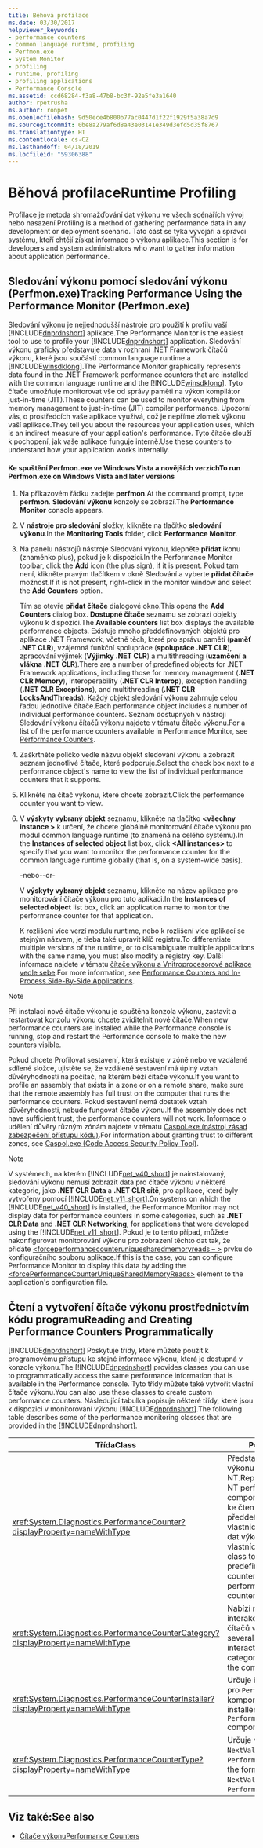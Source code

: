 ```yaml
---
title: Běhová profilace
ms.date: 03/30/2017
helpviewer_keywords:
- performance counters
- common language runtime, profiling
- Perfmon.exe
- System Monitor
- profiling
- runtime, profiling
- profiling applications
- Performance Console
ms.assetid: ccd68284-f3a8-47b8-bc3f-92e5fe3a1640
author: rpetrusha
ms.author: ronpet
ms.openlocfilehash: 9d50ece4b800b77ac0447d1f22f1929f5a38a7d9
ms.sourcegitcommit: 0be8a279af6d8a43e03141e349d3efd5d35f8767
ms.translationtype: HT
ms.contentlocale: cs-CZ
ms.lasthandoff: 04/18/2019
ms.locfileid: "59306388"
---
```

# <a name="runtime-profiling"></a><span data-ttu-id="bdec8-102">Běhová profilace</span><span class="sxs-lookup"><span data-stu-id="bdec8-102">Runtime Profiling</span></span>
<span data-ttu-id="bdec8-103">Profilace je metoda shromažďování dat výkonu ve všech scénářích vývoj nebo nasazení.</span><span class="sxs-lookup"><span data-stu-id="bdec8-103">Profiling is a method of gathering performance data in any development or deployment scenario.</span></span> <span data-ttu-id="bdec8-104">Tato část se týká vývojáři a správci systému, kteří chtějí získat informace o výkonu aplikace.</span><span class="sxs-lookup"><span data-stu-id="bdec8-104">This section is for developers and system administrators who want to gather information about application performance.</span></span>  
  
## <a name="tracking-performance-using-the-performance-monitor-perfmonexe"></a><span data-ttu-id="bdec8-105">Sledování výkonu pomocí sledování výkonu (Perfmon.exe)</span><span class="sxs-lookup"><span data-stu-id="bdec8-105">Tracking Performance Using the Performance Monitor (Perfmon.exe)</span></span>  
 <span data-ttu-id="bdec8-106">Sledování výkonu je nejjednodušší nástroje pro použití k profilu vaší [!INCLUDE[dnprdnshort](../../../includes/dnprdnshort-md.md)] aplikace.</span><span class="sxs-lookup"><span data-stu-id="bdec8-106">The Performance Monitor is the easiest tool to use to profile your [!INCLUDE[dnprdnshort](../../../includes/dnprdnshort-md.md)] application.</span></span> <span data-ttu-id="bdec8-107">Sledování výkonu graficky představuje data v rozhraní .NET Framework čítačů výkonu, které jsou součástí common language runtime a [!INCLUDE[winsdklong](../../../includes/winsdklong-md.md)].</span><span class="sxs-lookup"><span data-stu-id="bdec8-107">The Performance Monitor graphically represents data found in the .NET Framework performance counters that are installed with the common language runtime and the [!INCLUDE[winsdklong](../../../includes/winsdklong-md.md)].</span></span> <span data-ttu-id="bdec8-108">Tyto čítače umožňuje monitorovat vše od správy paměti na výkon kompilátor just-in-time (JIT).</span><span class="sxs-lookup"><span data-stu-id="bdec8-108">These counters can be used to monitor everything from memory management to just-in-time (JIT) compiler performance.</span></span> <span data-ttu-id="bdec8-109">Upozorní vás, o prostředcích vaše aplikace využívá, což je nepřímé zlomek výkonu vaší aplikace.</span><span class="sxs-lookup"><span data-stu-id="bdec8-109">They tell you about the resources your application uses, which is an indirect measure of your application's performance.</span></span> <span data-ttu-id="bdec8-110">Tyto čítače slouží k pochopení, jak vaše aplikace funguje interně.</span><span class="sxs-lookup"><span data-stu-id="bdec8-110">Use these counters to understand how your application works internally.</span></span>  
  
#### <a name="to-run-perfmonexe-on-windows-vista-and-later-versions"></a><span data-ttu-id="bdec8-111">Ke spuštění Perfmon.exe ve Windows Vista a novějších verzích</span><span class="sxs-lookup"><span data-stu-id="bdec8-111">To run Perfmon.exe on Windows Vista and later versions</span></span>  
  
1. <span data-ttu-id="bdec8-112">Na příkazovém řádku zadejte **perfmon**.</span><span class="sxs-lookup"><span data-stu-id="bdec8-112">At the command prompt, type **perfmon**.</span></span> <span data-ttu-id="bdec8-113">**Sledování výkonu** konzoly se zobrazí.</span><span class="sxs-lookup"><span data-stu-id="bdec8-113">The **Performance Monitor** console appears.</span></span>  
  
2. <span data-ttu-id="bdec8-114">V **nástroje pro sledování** složky, klikněte na tlačítko **sledování výkonu**.</span><span class="sxs-lookup"><span data-stu-id="bdec8-114">In the **Monitoring Tools** folder, click **Performance Monitor**.</span></span>  
  
3. <span data-ttu-id="bdec8-115">Na panelu nástrojů nástroje Sledování výkonu, klepněte **přidat** ikonu (znaménko plus), pokud je k dispozici.</span><span class="sxs-lookup"><span data-stu-id="bdec8-115">In the Performance Monitor toolbar, click the **Add** icon (the plus sign), if it is present.</span></span> <span data-ttu-id="bdec8-116">Pokud tam není, klikněte pravým tlačítkem v okně Sledování a vyberte **přidat čítače** možnost.</span><span class="sxs-lookup"><span data-stu-id="bdec8-116">If it is not present, right-click in the monitor window and select the **Add Counters** option.</span></span>  
  
     <span data-ttu-id="bdec8-117">Tím se otevře **přidat čítače** dialogové okno.</span><span class="sxs-lookup"><span data-stu-id="bdec8-117">This opens the **Add Counters** dialog box.</span></span> <span data-ttu-id="bdec8-118">**Dostupné čítače** seznamu se zobrazí objekty výkonu k dispozici.</span><span class="sxs-lookup"><span data-stu-id="bdec8-118">The **Available counters** list box displays the available performance objects.</span></span> <span data-ttu-id="bdec8-119">Existuje mnoho předdefinovaných objektů pro aplikace .NET Framework, včetně těch, které pro správu paměti (**paměť .NET CLR**), vzájemná funkční spolupráce (**spolupráce .NET CLR**), zpracování výjimek (**Výjimky .NET CLR**) a multithreading (**uzamčení a vlákna .NET CLR**).</span><span class="sxs-lookup"><span data-stu-id="bdec8-119">There are a number of predefined objects for .NET Framework applications, including those for memory management (**.NET CLR Memory**), interoperability (**.NET CLR Interop**), exception handling (**.NET CLR Exceptions**), and multithreading (**.NET CLR LocksAndThreads**).</span></span> <span data-ttu-id="bdec8-120">Každý objekt sledování výkonu zahrnuje celou řadou jednotlivé čítače.</span><span class="sxs-lookup"><span data-stu-id="bdec8-120">Each performance object includes a number of individual performance counters.</span></span> <span data-ttu-id="bdec8-121">Seznam dostupných v nástroji Sledování výkonu čítačů výkonu najdete v tématu [čítače výkonu](../../../docs/framework/debug-trace-profile/performance-counters.md).</span><span class="sxs-lookup"><span data-stu-id="bdec8-121">For a list of the performance counters available in Performance Monitor, see [Performance Counters](../../../docs/framework/debug-trace-profile/performance-counters.md).</span></span>  
  
4. <span data-ttu-id="bdec8-122">Zaškrtněte políčko vedle názvu objekt sledování výkonu a zobrazit seznam jednotlivé čítače, které podporuje.</span><span class="sxs-lookup"><span data-stu-id="bdec8-122">Select the check box next to a performance object's name to view the list of individual performance counters that it supports.</span></span>  
  
5. <span data-ttu-id="bdec8-123">Klikněte na čítač výkonu, které chcete zobrazit.</span><span class="sxs-lookup"><span data-stu-id="bdec8-123">Click the performance counter you want to view.</span></span>  
  
6. <span data-ttu-id="bdec8-124">V **výskyty vybraný objekt** seznamu, klikněte na tlačítko  **\<všechny instance >** k určení, že chcete globálně monitorování čítače výkonu pro modul common language runtime (to znamená na celého systému).</span><span class="sxs-lookup"><span data-stu-id="bdec8-124">In the **Instances of selected object** list box, click **\<All instances>** to specify that you want to monitor the performance counter for the common language runtime globally (that is, on a system-wide basis).</span></span>  
  
     <span data-ttu-id="bdec8-125">-nebo-</span><span class="sxs-lookup"><span data-stu-id="bdec8-125">-or-</span></span>  
  
     <span data-ttu-id="bdec8-126">V **výskyty vybraný objekt** seznamu, klikněte na název aplikace pro monitorování čítače výkonu pro tuto aplikaci.</span><span class="sxs-lookup"><span data-stu-id="bdec8-126">In the **Instances of selected object** list box, click an application name to monitor the performance counter for that application.</span></span>  
  
     <span data-ttu-id="bdec8-127">K rozlišení více verzí modulu runtime, nebo k rozlišení více aplikací se stejným názvem, je třeba také upravit klíč registru.</span><span class="sxs-lookup"><span data-stu-id="bdec8-127">To differentiate multiple versions of the runtime, or to disambiguate multiple applications with the same name, you must also modify a registry key.</span></span> <span data-ttu-id="bdec8-128">Další informace najdete v tématu [čítače výkonu a Vnitroprocesorové aplikace vedle sebe](../../../docs/framework/debug-trace-profile/performance-counters-and-in-process-side-by-side-applications.md).</span><span class="sxs-lookup"><span data-stu-id="bdec8-128">For more information, see [Performance Counters and In-Process Side-By-Side Applications](../../../docs/framework/debug-trace-profile/performance-counters-and-in-process-side-by-side-applications.md).</span></span>  
  
> [!NOTE]
>  <span data-ttu-id="bdec8-129">Při instalaci nové čítače výkonu je spuštěna konzola výkonu, zastavit a restartovat konzolu výkonu chcete zviditelnit nové čítače.</span><span class="sxs-lookup"><span data-stu-id="bdec8-129">When new performance counters are installed while the Performance console is running, stop and restart the Performance console to make the new counters visible.</span></span>  
  
 <span data-ttu-id="bdec8-130">Pokud chcete Profilovat sestavení, která existuje v zóně nebo ve vzdálené sdílené složce, ujistěte se, že vzdálené sestavení má úplný vztah důvěryhodnosti na počítač, na kterém běží čítače výkonu.</span><span class="sxs-lookup"><span data-stu-id="bdec8-130">If you want to profile an assembly that exists in a zone or on a remote share, make sure that the remote assembly has full trust on the computer that runs the performance counters.</span></span> <span data-ttu-id="bdec8-131">Pokud sestavení nemá dostatek vztah důvěryhodnosti, nebude fungovat čítače výkonu.</span><span class="sxs-lookup"><span data-stu-id="bdec8-131">If the assembly does not have sufficient trust, the performance counters will not work.</span></span> <span data-ttu-id="bdec8-132">Informace o udělení důvěry různým zónám najdete v tématu [Caspol.exe (nástroj zásad zabezpečení přístupu kódu)](../../../docs/framework/tools/caspol-exe-code-access-security-policy-tool.md).</span><span class="sxs-lookup"><span data-stu-id="bdec8-132">For information about granting trust to different zones, see [Caspol.exe (Code Access Security Policy Tool)](../../../docs/framework/tools/caspol-exe-code-access-security-policy-tool.md).</span></span>  
  
> [!NOTE]
>  <span data-ttu-id="bdec8-133">V systémech, na kterém [!INCLUDE[net_v40_short](../../../includes/net-v40-short-md.md)] je nainstalovaný, sledování výkonu nemusí zobrazit data pro čítače výkonu v některé kategorie, jako **.NET CLR Data** a **.NET CLR sítě**, pro aplikace, které byly vytvořeny pomocí [!INCLUDE[net_v11_short](../../../includes/net-v11-short-md.md)].</span><span class="sxs-lookup"><span data-stu-id="bdec8-133">On systems on which the [!INCLUDE[net_v40_short](../../../includes/net-v40-short-md.md)] is installed, the Performance Monitor may not display data for performance counters in some categories, such as **.NET CLR Data** and **.NET CLR Networking**, for applications that were developed using the [!INCLUDE[net_v11_short](../../../includes/net-v11-short-md.md)].</span></span> <span data-ttu-id="bdec8-134">Pokud je to tento případ, můžete nakonfigurovat monitorování výkonu pro zobrazení těchto dat tak, že přidáte [ \<forceperformancecounteruniquesharedmemoryreads – >](../../../docs/framework/configure-apps/file-schema/runtime/forceperformancecounteruniquesharedmemoryreads-element.md) prvku do konfiguračního souboru aplikace.</span><span class="sxs-lookup"><span data-stu-id="bdec8-134">If this is the case, you can configure Performance Monitor to display this data by adding the [\<forcePerformanceCounterUniqueSharedMemoryReads>](../../../docs/framework/configure-apps/file-schema/runtime/forceperformancecounteruniquesharedmemoryreads-element.md) element to the application's configuration file.</span></span>  
  
## <a name="reading-and-creating-performance-counters-programmatically"></a><span data-ttu-id="bdec8-135">Čtení a vytvoření čítače výkonu prostřednictvím kódu programu</span><span class="sxs-lookup"><span data-stu-id="bdec8-135">Reading and Creating Performance Counters Programmatically</span></span>  
 <span data-ttu-id="bdec8-136">[!INCLUDE[dnprdnshort](../../../includes/dnprdnshort-md.md)] Poskytuje třídy, které můžete použít k programovému přístupu ke stejné informace výkonu, která je dostupná v konzole výkonu.</span><span class="sxs-lookup"><span data-stu-id="bdec8-136">The [!INCLUDE[dnprdnshort](../../../includes/dnprdnshort-md.md)] provides classes you can use to programmatically access the same performance information that is available in the Performance console.</span></span> <span data-ttu-id="bdec8-137">Tyto třídy můžete také vytvořit vlastní čítače výkonu.</span><span class="sxs-lookup"><span data-stu-id="bdec8-137">You can also use these classes to create custom performance counters.</span></span> <span data-ttu-id="bdec8-138">Následující tabulka popisuje některé třídy, které jsou k dispozici v monitorování výkonu [!INCLUDE[dnprdnshort](../../../includes/dnprdnshort-md.md)].</span><span class="sxs-lookup"><span data-stu-id="bdec8-138">The following table describes some of the performance monitoring classes that are provided in the [!INCLUDE[dnprdnshort](../../../includes/dnprdnshort-md.md)].</span></span>  
  
|<span data-ttu-id="bdec8-139">Třída</span><span class="sxs-lookup"><span data-stu-id="bdec8-139">Class</span></span>|<span data-ttu-id="bdec8-140">Popis</span><span class="sxs-lookup"><span data-stu-id="bdec8-140">Description</span></span>|  
|-----------|-----------------|  
|<xref:System.Diagnostics.PerformanceCounter?displayProperty=nameWithType>|<span data-ttu-id="bdec8-141">Představuje součást čítače výkonu systému Windows NT.</span><span class="sxs-lookup"><span data-stu-id="bdec8-141">Represents a Windows NT performance counter component.</span></span> <span data-ttu-id="bdec8-142">Tato třída slouží ke čtení existující předdefinovaných nebo vlastních čítačů a vydávání dat výkonu (zápis) do vlastních čítačů.</span><span class="sxs-lookup"><span data-stu-id="bdec8-142">Use this class to read existing predefined or custom counters and publish (write) performance data to custom counters.</span></span>|  
|<xref:System.Diagnostics.PerformanceCounterCategory?displayProperty=nameWithType>|<span data-ttu-id="bdec8-143">Nabízí několik metod pro interakci s čítače a kategorie čítačů v počítači.</span><span class="sxs-lookup"><span data-stu-id="bdec8-143">Provides several methods for interacting with counters and categories of counters on the computer.</span></span>|  
|<xref:System.Diagnostics.PerformanceCounterInstaller?displayProperty=nameWithType>|<span data-ttu-id="bdec8-144">Určuje instalační program pro `PerformanceCounter` komponenty.</span><span class="sxs-lookup"><span data-stu-id="bdec8-144">Specifies an installer for the `PerformanceCounter` component.</span></span>|  
|<xref:System.Diagnostics.PerformanceCounterType?displayProperty=nameWithType>|<span data-ttu-id="bdec8-145">Určuje vzorce pro výpočet `NextValue` metodu `PerformanceCounter`.</span><span class="sxs-lookup"><span data-stu-id="bdec8-145">Specifies the formula to calculate the `NextValue` method for a `PerformanceCounter`.</span></span>|  
  
## <a name="see-also"></a><span data-ttu-id="bdec8-146">Viz také:</span><span class="sxs-lookup"><span data-stu-id="bdec8-146">See also</span></span>

- [<span data-ttu-id="bdec8-147">Čítače výkonu</span><span class="sxs-lookup"><span data-stu-id="bdec8-147">Performance Counters</span></span>](../../../docs/framework/debug-trace-profile/performance-counters.md)
